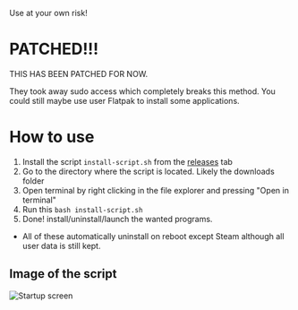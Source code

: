 Use at your own risk!

# PATCHED!!!
THIS HAS BEEN PATCHED FOR NOW.

They took away sudo access which completely breaks this method. You could still maybe use user Flatpak to install some applications.

# How to use

1. Install the script `install-script.sh` from the [releases](https://github.com/LuuppiZ/opinsys-install-script/releases/tag/Release) tab
2. Go to the directory where the script is located. Likely the downloads folder
3. Open terminal by right clicking in the file explorer and pressing "Open in terminal"
4. Run this `bash install-script.sh`
5. Done! install/uninstall/launch the wanted programs.

- All of these automatically uninstall on reboot except Steam although all user data is still kept.

## Image of the script

![Startup screen](https://raw.githubusercontent.com/LuuppiZ/opinsys-install-script/main/sample-image-v1.0.png)
